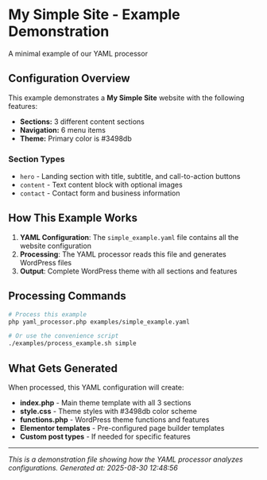 # My Simple Site - Example Demonstration

A minimal example of our YAML processor

## Configuration Overview

This example demonstrates a **My Simple Site** website with the following features:

- **Sections:** 3 different content sections
- **Navigation:** 6 menu items
- **Theme:** Primary color is #3498db

### Section Types

- `hero` - Landing section with title, subtitle, and call-to-action buttons
- `content` - Text content block with optional images
- `contact` - Contact form and business information

## How This Example Works

1. **YAML Configuration**: The `simple_example.yaml` file contains all the website configuration
2. **Processing**: The YAML processor reads this file and generates WordPress files
3. **Output**: Complete WordPress theme with all sections and features

## Processing Commands

```bash
# Process this example
php yaml_processor.php examples/simple_example.yaml

# Or use the convenience script
./examples/process_example.sh simple
```

## What Gets Generated

When processed, this YAML configuration will create:

- **index.php** - Main theme template with all 3 sections
- **style.css** - Theme styles with #3498db color scheme
- **functions.php** - WordPress theme functions and features
- **Elementor templates** - Pre-configured page builder templates
- **Custom post types** - If needed for specific features

---
*This is a demonstration file showing how the YAML processor analyzes configurations.*
*Generated at: 2025-08-30 12:48:56*
